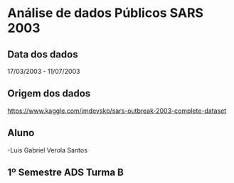 # Análise de dados Públicos SARS 2003

## Data dos dados

17/03/2003 - 11/07/2003

## Origem dos dados
https://www.kaggle.com/imdevskp/sars-outbreak-2003-complete-dataset

## Aluno
-Luis Gabriel Verola Santos

## 1º Semestre ADS Turma B
